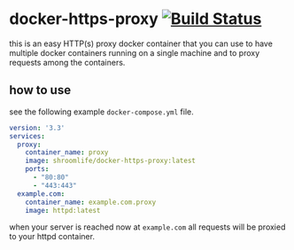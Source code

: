 # docker-https-proxy [![Build Status](https://github.com/shroomlife/docker-https-proxy/workflows/docker-push/badge.svg)](https://github.com/shroomlife/docker-https-proxy/actions)

this is an easy HTTP(s) proxy docker container that you can use to have multiple docker containers running on a single machine and to proxy requests among the containers.

## how to use

see the following example `docker-compose.yml` file.

```yml
version: '3.3'
services:
  proxy:
    container_name: proxy
    image: shroomlife/docker-https-proxy:latest
    ports:
      - "80:80"
      - "443:443"
  example.com:
    container_name: example.com.proxy
    image: httpd:latest
```

when your server is reached now at `example.com` all requests will be proxied to your httpd container.
